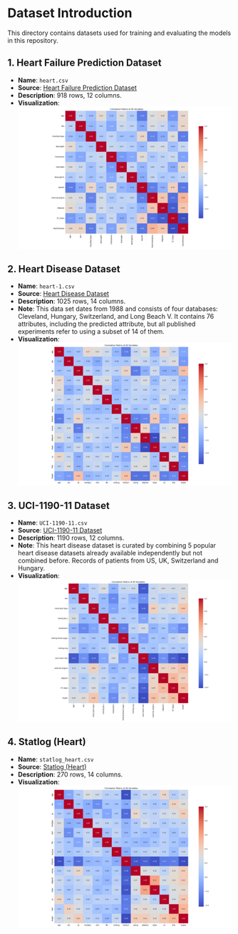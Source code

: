 # Dataset Introduction

This directory contains datasets used for training and evaluating the models in this repository.

## 1. Heart Failure Prediction Dataset

- **Name**: `heart.csv`
- **Source**: [Heart Failure Prediction Dataset](https://www.kaggle.com/datasets/fedesoriano/heart-failure-prediction)
- **Description**: 918 rows, 12 columns.
- **Visualization**: ![cor_heart](../images/cor_heart.png)


## 2. Heart Disease Dataset

- **Name**: `heart-1.csv`
- **Source**: [Heart Disease Dataset](https://www.kaggle.com/datasets/johnsmith88/heart-disease-dataset)
- **Description**: 1025 rows, 14 columns.
- **Note**: This data set dates from 1988 and consists of four databases: Cleveland, Hungary, Switzerland, and Long Beach V. It contains 76 attributes, including the predicted attribute, but all published experiments refer to using a subset of 14 of them.
- **Visualization**: ![cor_heart_1](../images/cor_heart_1.png)

## 3. UCI-1190-11 Dataset

- **Name**: `UCI-1190-11.csv`
- **Source**: [UCI-1190-11 Dataset](https://github.com/Abdulrakeeb/Heart-disease-dataset/blob/main/UCI-1190-11.csv)
- **Description**: 1190 rows, 12 columns.
- **Note**: This heart disease dataset is curated by combining 5 popular heart disease datasets already available independently but not combined before. Records of patients from US, UK, Switzerland and Hungary.
- **Visualization**: ![cor_UCI-1190-11](../images/cor_uci.png)

## 4. Statlog (Heart)

- **Name**: `statlog_heart.csv`
- **Source**: [Statlog (Heart)](https://archive.ics.uci.edu/dataset/145/statlog+heart)
- **Description**: 270 rows, 14 columns.
- **Visualization**: ![cor_statlog_heart](../images/cor_statlog_heart.png)

